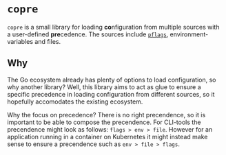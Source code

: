# `copre`

`copre` is a small library for loading **co**nfiguration from multiple sources with a user-defined **pre**cedence. The sources include [`pflags`](https://github.com/spf13/pflag), environment-variables and files.

## Why

The Go ecosystem already has plenty of options to load configuration, so why another library? 
Well, this library aims to act as glue to ensure a specific precedence in loading configuration from different sources, so it hopefully accomodates the existing ecosystem.

Why the focus on precedence?
There is no right precendence, so it is important to be able to compose the precendence.
For CLI-tools the precendence might look as follows: `flags > env > file`.
However for an application running in a container on Kubernetes it might instead make sense to ensure a precendence such as `env > file > flags`.
